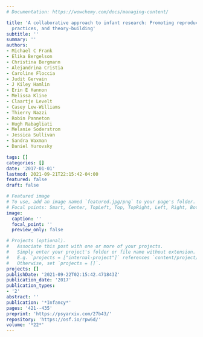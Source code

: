 ```yaml
---
# Documentation: https://wowchemy.com/docs/managing-content/

title: 'A collaborative approach to infant research: Promoting reproducibility, best
  practices, and theory-building'
subtitle: ''
summary: ''
authors:
- Michael C Frank
- Elika Bergelson
- Christina Bergmann
- Alejandrina Cristia
- Caroline Floccia
- Judit Gervain
- J Kiley Hamlin
- Erin E Hannon
- Melissa Kline
- Claartje Levelt
- Casey Lew-Williams
- Thierry Nazzi
- Robin Panneton
- Hugh Rabagliati
- Melanie Soderstrom
- Jessica Sullivan
- Sandra Waxman
- Daniel Yurovsky

tags: []
categories: []
date: '2017-01-01'
lastmod: 2021-09-21T22:15:42-04:00
featured: false
draft: false

# Featured image
# To use, add an image named `featured.jpg/png` to your page's folder.
# Focal points: Smart, Center, TopLeft, Top, TopRight, Left, Right, BottomLeft, Bottom, BottomRight.
image:
  caption: ''
  focal_point: ''
  preview_only: false

# Projects (optional).
#   Associate this post with one or more of your projects.
#   Simply enter your project's folder or file name without extension.
#   E.g. `projects = ["internal-project"]` references `content/project/deep-learning/index.md`.
#   Otherwise, set `projects = []`.
projects: []
publishDate: '2021-09-22T02:15:42.471843Z'
publication_date: '2017'
publication_types:
- '2'
abstract: ''
publication: '*Infancy*'
pages: '421--435'
preprint: 'https://psyarxiv.com/27b43/'
repository: 'https://osf.io/rpw6d/'
volume: '*22*'
---
```

